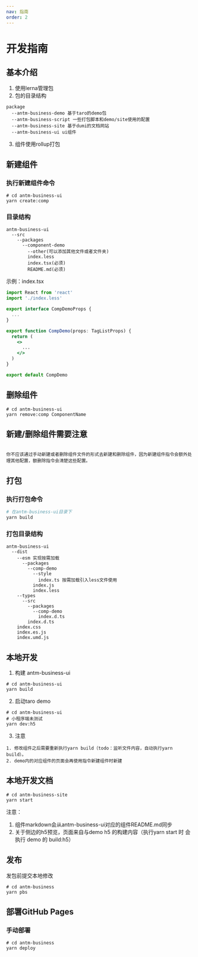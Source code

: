 ```yaml
---
nav: 指南
order: 2
---
```


# 开发指南

## 基本介绍

1. 使用lerna管理包
2. 包的目录结构
```text
package
  --antm-business-demo 基于taro的demo包
  --antm-business-script 一些打包脚本和demo/site使用的配置
  --antm-business-site 基于dumi的文档网站
  --antm-business-ui ui组件
```
3. 组件使用rollup打包

## 新建组件

### 执行新建组件命令

```shell
# cd antm-business-ui
yarn create:comp
```

### 目录结构
```text
antm-business-ui
  --src
    --packages
      --component-demo
        --other(可以添加其他文件或者文件夹)
        index.less
        index.tsx(必须)
        README.md(必须)
```

示例：index.tsx

```jsx | pure
import React from 'react'
import './index.less'

export interface CompDemoProps {
  ...
}

export function CompDemo(props: TagListProps) {
  return (
    <>
      ...
    </>
  )
}

export default CompDemo
```

## 删除组件
```shell
# cd antm-business-ui
yarn remove:comp ComponentName
```
## 新建/删除组件需要注意
```text

你不应该通过手动新建或者删除组件文件的形式去新建和删除组件，因为新建组件指令会额外处理其他配置，额删除指令会清楚这些配置。
```

## 打包

### 执行打包命令

```bash
# 在antm-business-ui目录下
yarn build
```

### 打包目录结构

```text
antm-business-ui
  --dist
    --esm 实现按需加载
      --packages
        --comp-demo
          --style
            index.ts 按需加载引入less文件使用
          index.js
          index.less
    --types
      --src
        --packages
          --comp-demo
            index.d.ts
        index.d.ts
    index.css
    index.es.js
    index.umd.js
```

## 本地开发

1. 构建 antm-business-ui

```shell
# cd antm-business-ui
yarn build
```

2. 启动taro demo

```shell
# cd antm-business-ui
# 小程序端未测试
yarn dev:h5
```

3. 注意

```text
1. 修改组件之后需要重新执行yarn build（todo：监听文件内容，自动执行yarn build）。
2. demo内的对应组件的页面会再使用指令新建组件时新建
```

## 本地开发文档

```shell
# cd antm-business-site 
yarn start
```

注意：
1. 组件markdown会从antm-business-ui对应的组件README.md同步
2. 关于侧边的h5预览，页面来自与demo h5 的构建内容（执行yarn start 时 会执行 demo 的 build:h5）

## 发布

发包前提交本地修改

```shell
# cd antm-business
yarn pbs
```

## 部署GitHub Pages

### 手动部署

```shell
# cd antm-business
yarn deploy
```